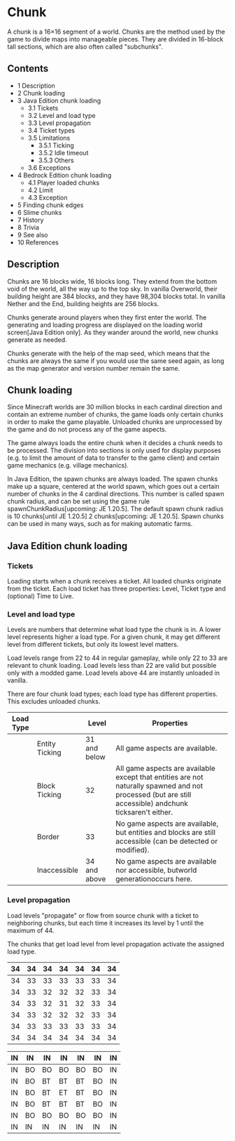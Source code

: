 # Chunk
A chunk is a 16×16 segment of a world. Chunks are the method used by the game to divide maps into manageable pieces. They are divided in 16-block tall sections, which are also often called "subchunks".

## Contents
- 1 Description
- 2 Chunk loading
- 3 Java Edition chunk loading
	- 3.1 Tickets
	- 3.2 Level and load type
	- 3.3 Level propagation
	- 3.4 Ticket types
	- 3.5 Limitations
		- 3.5.1 Ticking
		- 3.5.2 Idle timeout
		- 3.5.3 Others
	- 3.6 Exceptions
- 4 Bedrock Edition chunk loading
	- 4.1 Player loaded chunks
	- 4.2 Limit
	- 4.3 Exception
- 5 Finding chunk edges
- 6 Slime chunks
- 7 History
- 8 Trivia
- 9 See also
- 10 References

## Description
Chunks are 16 blocks wide, 16 blocks long. They extend from the bottom void of the world, all the way up to the top sky. In vanilla Overworld, their building height are 384 blocks, and they have 98,304 blocks total. In vanilla Nether and the End, building heights are 256 blocks.

Chunks generate around players when they first enter the world. The generating and loading progress are displayed on the loading world screen‌[Java Edition  only]. As they wander around the world, new chunks generate as needed.

Chunks generate with the help of the map seed, which means that the chunks are always the same if you would use the same seed again, as long as the map generator and version number remain the same.

## Chunk loading
Since Minecraft worlds are 30 million blocks in each cardinal direction and contain an extreme number of chunks, the game loads only certain chunks in order to make the game playable. Unloaded chunks are unprocessed by the game and do not process any of the game aspects.

The game always loads the entire chunk when it decides a chunk needs to be processed. The division into sections is only used for display purposes (e.g. to limit the amount of data to transfer to the game client) and certain game mechanics (e.g. village mechanics).

In Java Edition, the spawn chunks are always loaded. The spawn chunks make up a square, centered at the world spawn, which goes out a certain number of chunks in the 4 cardinal directions. This number is called spawn chunk radius, and can be set using the game rule spawnChunkRadius‌[upcoming: JE 1.20.5]. The default spawn chunk radius is 10 chunks‌[until JE 1.20.5] 2 chunks‌[upcoming: JE 1.20.5]. Spawn chunks can be used in many ways, such as for making automatic farms.

## Java Edition chunk loading
### Tickets
Loading starts when a chunk receives a ticket. All loaded chunks originate from the ticket. Each load ticket has three properties: Level, Ticket type and (optional) Time to Live.

### Level and load type
Levels are numbers that determine what load type the chunk is in. A lower level represents higher a load type. For a given chunk, it may get different level from different tickets, but only its lowest level matters.

Load levels range from 22 to 44 in regular gameplay, while only 22 to 33 are relevant to chunk loading. Load levels less than 22 are valid but possible only with a modded game. Load levels above 44 are instantly unloaded in vanilla.

There are four chunk load types; each load type has different properties. This excludes unloaded chunks.

| Load Type |                | Level        | Properties                                                                                                                                              |
|-----------|----------------|--------------|---------------------------------------------------------------------------------------------------------------------------------------------------------|
|           | Entity Ticking | 31 and below | All game aspects are available.                                                                                                                         |
|           | Block Ticking  | 32           | All game aspects are available except that entities are not naturally spawned and not processed (but are still accessible) andchunk ticksaren't either. |
|           | Border         | 33           | No game aspects are available, but entities and blocks are still accessible (can be detected or modified).                                              |
|           | Inaccessible   | 34 and above | No game aspects are available nor accessible, butworld generationoccurs here.                                                                           |

### Level propagation
Load levels "propagate" or flow from source chunk with a ticket to neighboring chunks, but each time it increases its level by 1 until the maximum of 44.

The chunks that get load level from level propagation activate the assigned load type.

| 34 | 34 | 34 | 34 | 34 | 34 | 34 |
|----|----|----|----|----|----|----|
| 34 | 33 | 33 | 33 | 33 | 33 | 34 |
| 34 | 33 | 32 | 32 | 32 | 33 | 34 |
| 34 | 33 | 32 | 31 | 32 | 33 | 34 |
| 34 | 33 | 32 | 32 | 32 | 33 | 34 |
| 34 | 33 | 33 | 33 | 33 | 33 | 34 |
| 34 | 34 | 34 | 34 | 34 | 34 | 34 |

| IN | IN | IN | IN | IN | IN | IN |
|----|----|----|----|----|----|----|
| IN | BO | BO | BO | BO | BO | IN |
| IN | BO | BT | BT | BT | BO | IN |
| IN | BO | BT | ET | BT | BO | IN |
| IN | BO | BT | BT | BT | BO | IN |
| IN | BO | BO | BO | BO | BO | IN |
| IN | IN | IN | IN | IN | IN | IN |

